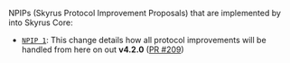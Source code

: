 NPIPs (Skyrus Protocol Improvement Proposals) that are implemented by into Skyrus Core:

* [`NPIP 1`](https://github.com/Skyrus/npips/blob/master/npip-0001.mediawiki): This change details how all protocol improvements will be handled from here on out **v4.2.0**  ([PR #209](https://github.com/Skyrus/skyrus-core/pull/209))
